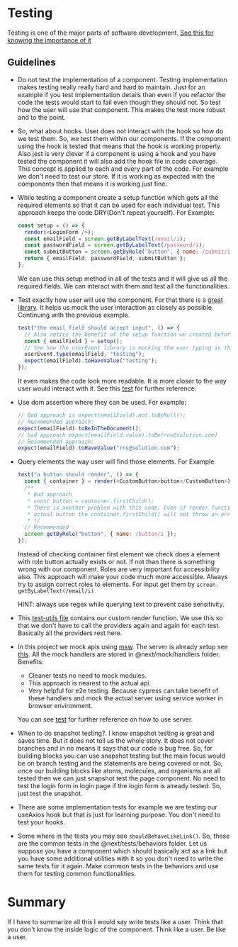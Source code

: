 # Testing

Testing is one of the major parts of software development. [See this for knowing the importance of it](https://testingjavascript.com/)

## Guidelines

- Do not test the implementation of a component. Testing implementation makes testing really really hard and hard to maintain. Just for an example
  if you test implementation details than even if you refactor the code the tests would start to fail even though they should not. So test how the
  user will use that component. This makes the test more robust and to the point.
- So, what about hooks. User does not interact with the hook so how do we test them. So, we test them within our components. If the component using the hook
  is tested that means that the hook is working properly. Also jest is very clever if a component is using a hook and you have tested the component
  it will also add the hook file in code coverage. This concept is applied to each and every part of the code. For example we don't need to test our store. If
  it is working as expected with the components then that means it is working just fine.
- While testing a component create a setup function which gets all the required elements so that it can be used for each individual test. This approach keeps
  the code DRY(Don't repeat yourself). For Example:

  ```javascript
  const setup = () => {
    render(<LoginForm />);
    const emailField = screen.getByLabelText(/email/i);
    const passwordField = screen.getByLabelText(/password/i);
    const submitButton = screen.getByRole("button", { name: /submit/i });
    return { emailField, passwordField, submitButton };
  };
  ```

  We can use this setup method in all of the tests and it will give us all the required fields. We can interact with them and test all the functionalities.

- Test exactly how user will use the component. For that there is a [great library](https://testing-library.com/docs/ecosystem-user-event/). It helps us mock the user interaction as closely as possible. Continuing with the previous example.

  ```javascript
  test("the email field should accept input", () => {
    // Also notice the benefit of the setup function we created before.
    const { emailField } = setup();
    // See how the userEvent library is mocking the user typing in the field
    userEvent.type(emailField, "testing");
    expect(emailField).toHaveValue("testing");
  });
  ```

  It even makes the code look more readable. It is more closer to the way user would interact with it.
  See this [test](../@next/components/organisms/forms/login-form/login-form.test.tsx)
  for further reference.

- Use dom assertion where they can be used. For example:

  ```javascript
  // Bad approach is expect(emailField).not.toBeNull();
  // Recommended approach:
  expect(emailField).toBeInTheDocument();
  // bad approach expect(emailField.value).toBe(rns@solution.com)
  // Recommended approach:
  expect(emailField).toHaveValue("rns@solution.com");
  ```

- Query elements the way user will find those elements. For Example:

  ```javascript
  test("a button should render", () => {
    const { container } = render(<CustomButton>button</CustomButton>);
    /**
     * Bad approach
     * const button = container.firstChild();
     * There is another problem with this code. Even if render function does not render a
     * actual button the container.firstChild() will not throw an error.
     * */
    // Recommended
    screen.getByRole("button", { name: /button/i });
  });
  ```

  Instead of checking container first element we check does a element with role button actually exists or not. If not than there is something wrong with our component. Roles are very important for accessibility also. This approach will make your code much more accessible. Always try to assign correct roles to elements. For input get them by `screen. getByLabelText(/email/i)`

  HINT: always use regex while querying text to prevent case sensitivity.

- This [test-utils file](../@next/utils/test.utils.tsx) contains our custom render function. We use this so that we don't have to call the providers again and again for each test. Basically all the providers rest here.

- In this project we mock apis using [msw](https://mswjs.io/). The server is already setup see [this]('../@next/mocks/server.mock.ts'). All the mock handlers are stored in @next/mock/handlers folder. Benefits:

  - Cleaner tests no need to mock modules.
  - This approach is nearest to the actual api.
  - Very helpful for e2e testing. Because cypress can take benefit of these handlers and mock the actual server using service worker in browser environment.

  You can see [test](../@next/components/organisms/forms/login-form/login-form.test.tsx) for further reference on how to use server.

- When to do snapshot testing?. I know snapshot testing is great and saves time. But it does not tell us the whole story. It does not cover branches and in no means it says that our code is bug free. So, for building blocks you can use snapshot testing but the main focus would be on branch testing and the statements are being covered or not. So, once our building blocks like atoms, molecules, and organisms are all tested then we can just snapshot test the page component. No need to test the login form in login page if the login form is already tested. So, just test the snapshot.

- There are some implementation tests for example we are testing our useAxios hook but that is just for learning purpose. You don't need to test your hooks.

- Some where in the tests you may see `shouldBehaveLikeLink()`. So, these are the common tests in the @next/tests/behaviors folder. Let us suppose you have a component which should basically act as a link but you have some additional utilities with it so you don't need to write the same tests for it again. Make common tests in the behaviors and use them for testing common functionalities.

# Summary

If I have to summarize all this I would say write tests like a user. Think that you don't know the inside logic of the component. Think like a user. Be like a user.
